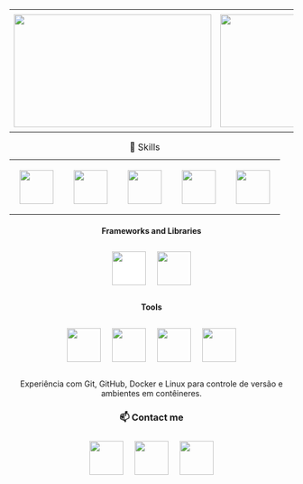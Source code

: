 <div align="center">

<style>
        table {
            border-collapse: collapse; /* Remove o espaço entre as bordas */
            width: 100%; /* Faz a tabela ocupar toda a largura disponível */
        }

        th, td {
            border: none; /* Remove as bordas das células */
            padding: 8px; /* Adiciona algum espaço interno */
            text-align: left; /* Alinha o texto à esquerda */
        }
    </style>

<table>
  <tbody>
    <tr>
      <th>
          <a href="https://github.com/gabriecgaldino">
            <img src="https://github-readme-stats.vercel.app/api?username=gabriecgaldino&show_icons=true&theme=radical" style="height: 200px; width: 350px;"/>
          </a>
      </th>
      <th>
          <a href="https://github.com/gabriecgaldino">
            <img src="https://github-readme-stats.vercel.app/api/top-langs/?username=gabriecgaldino&layout=compact&theme=radical" style="height: 200px; width: 300px;"/>
          </a>
      </th>
    </tr>
  </tbody>
</table>

<table>
  <caption>🚀 Skills</caption>
  <thead>
    <tbody>
      <th><img src="https://cdn.jsdelivr.net/gh/devicons/devicon/icons/python/python-original.svg" width="60" height="60" style="margin: 10px;"/></th>
      <th><img src="https://cdn.jsdelivr.net/gh/devicons/devicon/icons/javascript/javascript-original.svg" width="60" height="60" style="margin: 10px;"/></th>
      <th><img src="https://cdn.jsdelivr.net/gh/devicons/devicon/icons/mysql/mysql-original.svg" width="60" height="60" style="margin: 10px;"/></th>
      <th><img src="https://cdn.jsdelivr.net/gh/devicons/devicon/icons/html5/html5-original.svg" width="60" height="60" style="margin: 10px;"/></th>
      <th><img src="https://cdn.jsdelivr.net/gh/devicons/devicon/icons/css3/css3-original.svg" width="60" height="60" style="margin: 10px;"/></th>
    </tbody>
  </thead>
</table>

#### Frameworks and Libraries
<div style="display: flex; flex-wrap: wrap; justify-content: center; margin-bottom: 20px;">
  <img src="https://cdn.jsdelivr.net/gh/devicons/devicon/icons/django/django-plain.svg" width="60" height="60" style="margin: 10px; background:white;"/>
  <img src="https://cdn.jsdelivr.net/gh/devicons/devicon/icons/bootstrap/bootstrap-plain.svg" width="60" height="60" style="margin: 10px;"/>
</div>

#### Tools
<div style="display: flex; flex-wrap: wrap; justify-content: center; margin-bottom: 20px;">
  <img src="https://cdn.jsdelivr.net/gh/devicons/devicon/icons/git/git-original.svg" width="60" height="60" style="margin: 10px;"/>
  <img src="https://cdn.jsdelivr.net/gh/devicons/devicon/icons/github/github-original.svg" width="60" height="60" style="margin: 10px;"/>
  <img src="https://cdn.jsdelivr.net/gh/devicons/devicon/icons/docker/docker-original.svg" width="60" height="60" style="margin: 10px;"/>
  <img src="https://cdn.jsdelivr.net/gh/devicons/devicon/icons/linux/linux-original.svg" width="60" height="60" style="margin: 10px;"/>
</div>

<p>Experiência com Git, GitHub, Docker e Linux para controle de versão e ambientes em contêineres.</p>

### 📫 Contact me

<div style="display: flex; justify-content: center; margin-bottom: 20px;">
  <a href="https://www.linkedin.com/in/seu-usuario" target="_blank">
      <img src="https://cdn.jsdelivr.net/gh/devicons/devicon/icons/linkedin/linkedin-original.svg" width="60" height="60" style="margin: 10px;"/>
  </a>
  
  <a href="mailto:seu-email@exemplo.com">
      <img src="https://img.icons8.com/ios-glyphs/30/000000/email.png" width="60" height="60" style="margin: 10px;"/>
  </a>
  
  <a href="https://www.instagram.com/seu-usuario" target="_blank">
      <img src="https://cdn.jsdelivr.net/gh/devicons/devicon/icons/instagram/instagram-original.svg" width="60" height="60" style="margin: 10px;"/>
  </a>
</div>


</div>
